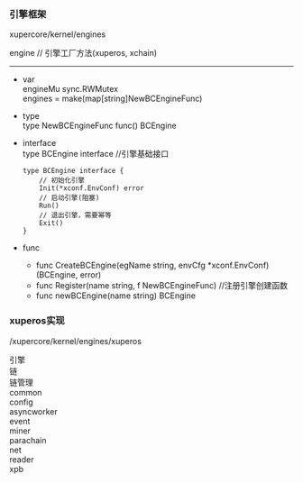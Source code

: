 ### 引擎框架  
xupercore/kernel/engines  

engine  // 引擎工厂方法(xuperos, xchain)  


---
- var  
    engineMu sync.RWMutex  
    engines  = make(map[string]NewBCEngineFunc)  
    
- type  
    type NewBCEngineFunc func() BCEngine  
    
- interface  
    type BCEngine interface  //引擎基础接口  
    ```
    type BCEngine interface {
    	// 初始化引擎
    	Init(*xconf.EnvConf) error
    	// 启动引擎(阻塞)
    	Run()
    	// 退出引擎，需要幂等
    	Exit()
    }
    ```
- func  
    * func CreateBCEngine(egName string, envCfg *xconf.EnvConf) (BCEngine, error)  
    * func Register(name string, f NewBCEngineFunc)  //注册引擎创建函数
    * func newBCEngine(name string) BCEngine  
 
   
### xuperos实现    
/xupercore/kernel/engines/xuperos  

引擎  
链  
链管理  
common  
config  
asyncworker  
event  
miner  
parachain  
net  
reader  
xpb  